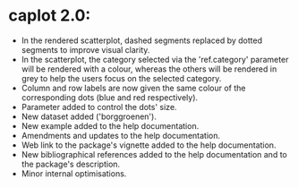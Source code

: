 # caplot 2.0:

* In the rendered scatterplot, dashed segments replaced by dotted segments to improve visual clarity.
* In the scatterplot, the category selected via the 'ref.category' parameter will be rendered with a colour, whereas the others will be rendered in grey to help the users focus on the selected category.
* Column and row labels are now given the same colour of the corresponding dots (blue and red respectively).
* Parameter added to control the dots' size.
* New dataset added ('borggroenen').
* New example added to the help documentation.
* Amendments and updates to the help documentation.
* Web link to the package's vignette added to the help documentation.
* New bibliographical references added to the help documentation and to the package's description.
* Minor internal optimisations.
